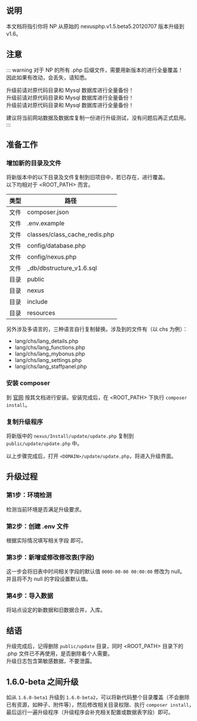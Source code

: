 ## 说明

本文档将指引你将 NP 从原始的 nexusphp.v1.5.beta5.20120707 版本升级到 v1.6。

## 注意
::: warning
对于 NP 的所有 .php 后缀文件，需要用新版本的进行全量覆盖！  
因此如果有改动，会丢失，请知悉。

升级前请对原代码目录和 Mysql 数据库进行全量备份！  
升级前请对原代码目录和 Mysql 数据库进行全量备份！  
升级前请对原代码目录和 Mysql 数据库进行全量备份！  

建议将当前网站数据及数据库复制一份进行升级测试，没有问题后再正式启用。
:::

## 准备工作

### 增加新的目录及文件
将新版本中的以下目录及文件复制到旧项目中，若已存在，进行覆盖。  
以下均相对于 <ROOT_PATH> 而言。

|类型|路径|
|--|--|
|文件|composer.json|
|文件|.env.example|
|文件|classes/class_cache_redis.php|
|文件|config/database.php|
|文件|config/nexus.php|
|文件|_db/dbstructure_v1.6.sql|
|目录|public|
|目录|nexus|
|目录|include|
|目录|resources|

另外涉及多语言的，三种语言自行复制替换。涉及到的文件有（以 chs 为例）：
- lang/chs/lang_details.php
- lang/chs/lang_functions.php
- lang/chs/lang_mybonus.php
- lang/chs/lang_settings.php
- lang/chs/lang_staffpanel.php


### 安装 composer
到 [官网](https://getcomposer.org/) 按其文档进行安装。安装完成后，在 <ROOT_PATH> 下执行 `composer install`。


### 复制升级程序
将新版中的 `nexus/Install/update/update.php` 复制到 `public/update/update.php` 中。

以上步骤完成后，打开 `<DOMAIN>/update/update.php`，将进入升级界面。

## 升级过程

### 第1步：环境检测
检测当前环境是否满足升级要求。

### 第2步：创建 .env 文件
根据实际情况填写相关字段 即可。

### 第3步：新增或修改修改表(字段)
这一步会将旧表中时间相关字段的默认值 `0000-00-00 00:00:00` 修改为 null。  
并且将不为 null 的字段设置默认值。

### 第4步：导入数据
将站点设定的新数据和旧数据合并，入库。

## 结语

升级完成后，记得删除 `public/update` 目录，同时 <ROOT_PATH> 目录下的 .php 文件已不再使用，是否删除看个人需要。  
升级日志包含第敏感数据，不要泄露。

## 1.6.0-beta 之间升级

如从 `1.6.0-beta1` 升级到 `1.6.0-beta2`，可以将新代码整个目录覆盖（不会删除已有资源，如种子、附件等），然后修改相关目录权限、执行 `composer install`，最后运行一遍升级程序（升级程序会补充相关配置或数据表字段）即可。

